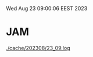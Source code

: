 Wed Aug 23 09:00:06 EEST 2023
# JAM
<a href='./cache/202308/23_09.log'>./cache/202308/23_09.log</a>
